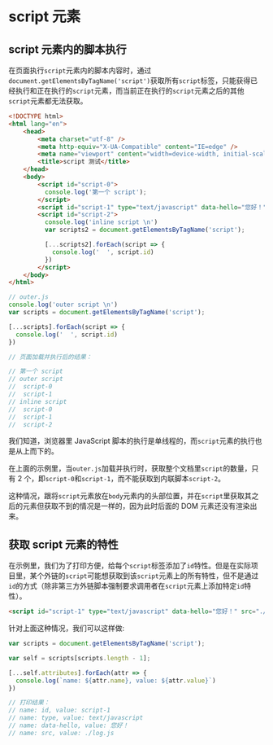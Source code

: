 # script 元素

## script 元素内的脚本执行

在页面执行`script`元素内的脚本内容时，通过`document.getElementsByTagName('script')`获取所有`script`标签，只能获得已经执行和正在执行的`script`元素，而当前正在执行的`script`元素之后的其他`script`元素都无法获取。

```html
<!DOCTYPE html>
<html lang="en">
    <head>
        <meta charset="utf-8" />
        <meta http-equiv="X-UA-Compatible" content="IE=edge" />
        <meta name="viewport" content="width=device-width, initial-scale=1.0, maximum-scale=1.0, minimum-scale=1.0, user-scalable=no, viewport-fit=cover" />
        <title>script 测试</title>
    </head>
    <body>
        <script id="script-0">
          console.log('第一个 script');
        </script>
        <script id="script-1" type="text/javascript" data-hello="您好！" src="./outer.js"></script>
        <script id="script-2">
          console.log('inline script \n')
          var scripts2 = document.getElementsByTagName('script');

          [...scripts2].forEach(script => {
            console.log('  ', script.id)
          })
        </script>
    </body>
</html>
```

```js
// outer.js
console.log('outer script \n')
var scripts = document.getElementsByTagName('script');

[...scripts].forEach(script => {
  console.log('  ', script.id)
})
```

```js
// 页面加载并执行后的结果：

// 第一个 script
// outer script
//  script-0
//  script-1
// inline script
//  script-0
//  script-1
//  script-2
```

我们知道，浏览器里 JavaScript 脚本的执行是单线程的，而`script`元素的执行也是从上而下的。

在上面的示例里，当`outer.js`加载并执行时，获取整个文档里`script`的数量，只有 2 个，即`script-0`和`script-1`，而不能获取到内联脚本`script-2`。

这种情况，跟将`script`元素放在`body`元素内的头部位置，并在`script`里获取其之后的元素但获取不到的情况是一样的，因为此时后面的 DOM 元素还没有渲染出来。

## 获取 script 元素的特性

在示例里，我们为了打印方便，给每个`script`标签添加了`id`特性。但是在实际项目里，某个外链的`script`可能想获取到该`script`元素上的所有特性，但不是通过`id`的方式（除非第三方外链脚本强制要求调用者在`script`元素上添加特定`id`特性）。

```html
<script id="script-1" type="text/javascript" data-hello="您好！" src="./outer.js"></script>
```

针对上面这种情况，我们可以这样做:

```js
var scripts = document.getElementsByTagName('script');

var self = scripts[scripts.length - 1];

[...self.attributes].forEach(attr => {
  console.log(`name: ${attr.name}, value: ${attr.value}`)
})

// 打印结果：
// name: id, value: script-1
// name: type, value: text/javascript
// name: data-hello, value: 您好！
// name: src, value: ./log.js
```
